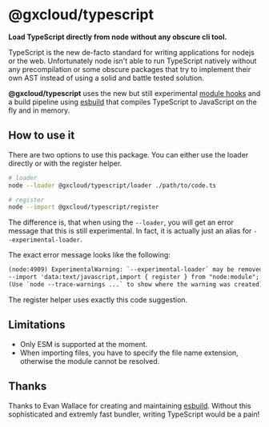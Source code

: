 # @gxcloud/typescript

**Load TypeScript directly from node without any obscure cli tool.**

TypeScript is the new de-facto standard for writing applications for nodejs or the web. Unfortunately node isn't able to run TypeScript natively without any precompilation or some obscure packages that try to implement their own AST instead of using a solid and battle tested solution.

**@gxcloud/typescript** uses the new but still experimental [module hooks](https://nodejs.org/api/module.html#hooks) and a build pipeline using [esbuild](https://esbuild.github.io/) that compiles TypeScript to JavaScript on the fly and in memory.

## How to use it
There are two options to use this package. You can either use the loader directly or with the register helper.
```sh
# loader
node --loader @gxcloud/typescript/loader ./path/to/code.ts

# register
node --import @gxcloud/typescript/register
```

The difference is, that when using the ```--loader```, you will get an error message that this is still experimental. In fact, it is actually just an alias for ```--experimental-loader```.

The exact error message looks like the following:
```txt
(node:4909) ExperimentalWarning: `--experimental-loader` may be removed in the future; instead use `register()`:
--import 'data:text/javascript,import { register } from "node:module"; import { pathToFileURL } from "node:url"; register("@gxcloud/typescript/loader", pathToFileURL("./"));'
(Use `node --trace-warnings ...` to show where the warning was created)
```

The register helper uses exactly this code suggestion.

## Limitations
- Only ESM is supported at the moment.
- When importing files, you have to specify the file name extension, otherwise the module cannot be resolved.

## Thanks
Thanks to Evan Wallace for creating and maintaining [esbuild](https://esbuild.github.io/). Without this sophisticated and extremly fast bundler, writing TypeScript would be a pain!